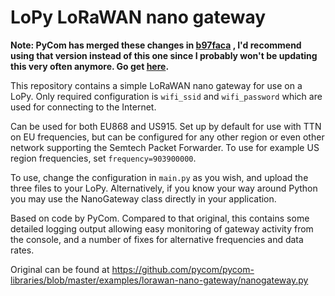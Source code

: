 # LoPy LoRaWAN nano gateway
**Note: PyCom has merged these changes in [b97faca](https://github.com/pycom/pycom-libraries/commit/b97facad08a2c3840d98f5315b3c6a36b072eba0) , I'd recommend using
that version instead of this one since I probably won't be updating this very
often anymore. Go get [here](https://github.com/pycom/pycom-libraries/blob/master/examples/lorawan-nano-gateway).**

This repository contains a simple LoRaWAN nano gateway for use on a LoPy.
Only required configuration is `wifi_ssid` and `wifi_password` which are used
for connecting to the Internet.

Can be used for both EU868 and US915. Set up by default for use with TTN
on EU frequencies, but can be configured for any other region or even other
network supporting the Semtech Packet Forwarder. To use for example US region
frequencies, set `frequency=903900000`.

To use, change the configuration in `main.py` as you wish, and upload the three
files to your LoPy. Alternatively, if you know your way around Python you may
use the NanoGateway class directly in your application.

Based on code by PyCom. Compared to that original, this contains some detailed
logging output allowing easy monitoring of gateway activity from the console,
and a number of fixes for alternative frequencies and data rates.

Original can be found at
https://github.com/pycom/pycom-libraries/blob/master/examples/lorawan-nano-gateway/nanogateway.py
